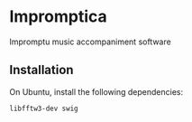 Impromptica
===========

Impromptu music accompaniment software

Installation
------------

On Ubuntu, install the following dependencies:

    libfftw3-dev swig
